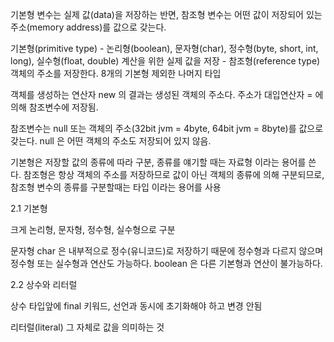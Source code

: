 기본형 변수는 실제 값(data)을 저장하는 반면,
참조형 변수는 어떤 값이 저장되어 있는 주소(memory address)를 값으로 갖는다.

기본형(primitive type)
    - 논리형(boolean), 문자형(char), 정수형(byte, short, int, long), 실수형(float, double)
        계산을 위한 실제 값을 저장
    - 참조형(reference type)
        객체의 주소를 저장한다. 8개의 기본형 제외한 나머지 타입

객체를 생성하는 연산자 new 의 결과는 생성된 객체의 주소다.
주소가 대입연산자 = 에 의해 참조변수에 저장됨.

참조변수는 null 또는 객체의 주소(32bit jvm = 4byte, 64bit jvm = 8byte)를 값으로 갖는다.
null 은 어떤 객체의 주소도 저장되어 있지 않음.

기본형은 저장할 값의 종류에 따라 구분, 종류를 얘기할 때는 자료형 이라는 용어를 쓴다.
참조형은 항상 객체의 주소를 저장하므로 값이 아닌 객체의 종류에 의해 구분되므로,
참조형 변수의 종류를 구분할때는 타입 이라는 용어를 사용

2.1 기본형

크게 논리형, 문자형, 정수형, 실수형으로 구분

문자형 char 은 내부적으로 정수(유니코드)로 저장하기 때문에 정수형과 다르지 않으며
정수형 또는 실수형과 연산도 가능하다.
boolean 은 다른 기본형과 연산이 불가능하다.

2.2 상수와 리터럴

상수 타입앞에 final 키워드, 선언과 동시에 초기화해야 하고 변경 안됨

리터럴(literal) 그 자체로 값을 의미하는 것